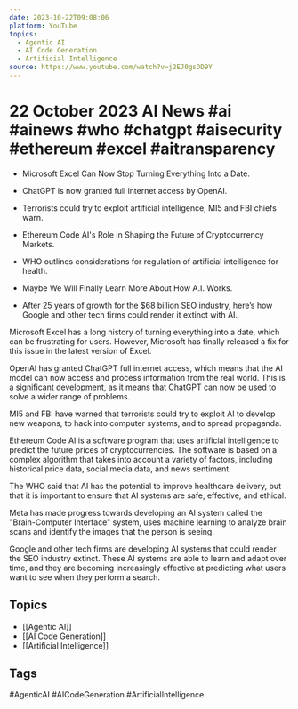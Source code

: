 ```yaml
---
date: 2023-10-22T09:08:06
platform: YouTube
topics:
  - Agentic AI
  - AI Code Generation
  - Artificial Intelligence
source: https://www.youtube.com/watch?v=j2EJ0gsDD9Y
---
```

# 22 October 2023 AI News #ai #ainews #who #chatgpt #aisecurity #ethereum #excel #aitransparency

- Microsoft Excel Can Now Stop Turning Everything Into a Date.

- ChatGPT is now granted full internet access by OpenAI.

- Terrorists could try to exploit artificial intelligence, MI5 and FBI chiefs warn.

- Ethereum Code AI's Role in Shaping the Future of Cryptocurrency Markets.

- WHO outlines considerations for regulation of artificial intelligence for health.

- Maybe We Will Finally Learn More About How A.I. Works.

- After 25 years of growth for the $68 billion SEO industry, here’s how Google and other tech firms could render it extinct with AI.

Microsoft Excel has a long history of turning everything into a date, which can be frustrating for users. However, Microsoft has finally released a fix for this issue in the latest version of Excel.

OpenAI has granted ChatGPT full internet access, which means that the AI model can now access and process information from the real world. This is a significant development, as it means that ChatGPT can now be used to solve a wider range of problems.

MI5 and FBI have warned that terrorists could try to exploit AI  to develop new weapons, to hack into computer systems, and to spread propaganda.

Ethereum Code AI is a software program that uses artificial intelligence to predict the future prices of cryptocurrencies. The software is based on a complex algorithm that takes into account a variety of factors, including historical price data, social media data, and news sentiment.

The WHO said that AI has the potential to improve healthcare delivery, but that it is important to ensure that AI systems are safe, effective, and ethical.

Meta has made progress towards developing an AI system called the "Brain-Computer Interface" system, uses machine learning to analyze brain scans and identify the images that the person is seeing.

Google and other tech firms are developing AI systems that could render the SEO industry extinct. These AI systems are able to learn and adapt over time, and they are becoming increasingly effective at predicting what users want to see when they perform a search.

## Topics
- [[Agentic AI]]
- [[AI Code Generation]]
- [[Artificial Intelligence]]

## Tags
#AgenticAI #AICodeGeneration #ArtificialIntelligence